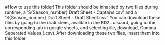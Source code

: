 #How to use this folder!
This folder should be inhabited by two files during runtime, a 'S{Season_number} Draft Sheet - Captains.csv' and a 'S{Season_number} Draft Sheet - Draft Sheet.csv'.
You can download these files by going to the draft sheet, avalible in the RD2L discord, going to the corresponding tab in google sheets, and selecting file, download, Comma Seperated Values (.csv).
After downloading these two files, insert them into this folder.  
